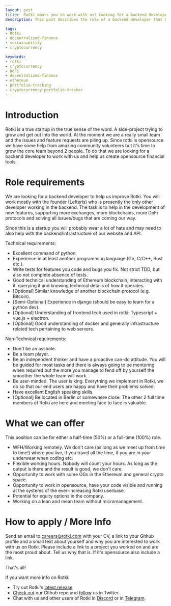 ```yaml
---
layout: post
title:  Rotki wants you to work with us! Looking for a backend developer!
description: This post describes the role of a backend developer that has opened in rotki

tags:
- Rotki
- decentralized-finance
- sustainability
- cryptocurrency

keywords:
- rotki
- cryptocurrency
- DeFi
- decentralized-finance
- ethereum
- portfolio-tracking
- cryptocurrency-portfolio-tracker
---
```


# Introduction

Rotki is a true startup in the true sense of the word. A side-project trying to grow and get out into the world. At the moment we are a really small team and the issues and feature requests are piling up. Since rotki is opensource we have some help from amazing community volunteers but it's time to grow the core team beyond 2 people. To do that we are looking for a backend developer to work with us and help us create opensource financial tools.

# Role requirements

We are looking for a backend developer to help us improve Rotki. You will work mostly with the founder (Lefteris) who is presently the only other developer working in the backend. The task is to help in the development of new features, supporting more exchanges, more blockchains, more DeFi protocols and solving all issues/bugs that are coming our way.

Since this is a startup you will probably wear a lot of hats and may need to also help with the backend/infrastructure of our website and API.

Technical requirements:
- Excellent command of python.
- Experience in at least another programming language (Go, C/C++, Rust etc.).
- Write tests for features you code and bugs you fix. Not strict TDD, but also not complete absence of tests.
- Good technical understanding of Ethereum blockchain, interacting with it, querying it and knowing technical details of how it operates.
- [Optional] Similar knowledge of another blockchain protocol (e.g. Bitcoin).
- [Semi-Optional] Experience in django (should be easy to learn for a python dev).
- [Optional] Understanding of frontend tech used in rotki: Typescript + vue.js + electron.
- [Optional] Good understanding of docker and generally infrastructure related tech pertaining to web servers.


Non-Technical requirements:
- Don't be an asshole.
- Be a team player.
- Be an independent thinker and have a proactive can-do attitude. You will be guided for most tasks and there is always going to be mentoring when required but the more you manage to fend off by yourself the smoother the whole team will work.
- Be user-minded. The user is king. Everything we implement in Rotki, we do so that our end users are happy and have their problems solved.
- Have excellent English speaking skills.
- [Optional] Be located in Berlin or somewhere close. The other 2 full time members of Rotki are here and meeting face to face is valuable.

# What we can offer

This position can be for either a half-time (50%) or a full-time (100%) role.

- WFH/Working remotely. We don't care (as long as we meet up from time to time!) where you live, if you travel all the time, if you are in your underwear when coding etc.
- Flexible working hours. Nobody will count your hours. As long as the output is there and the result is good, we don't care.
- Opportunity to work with some OGs in the Ethereum and general crypto space.
- Opportunity to work in opensource, have your code visible and running at the systems of the ever-increasing Rotki userbase.
- Potential for equity options in the company.
- Working on a lean and mean team without micromanagement.


# How to apply / More Info

Send an email to careers@rotki.com with your CV, a link to your Github profile and a small text about yourself and why you are interested to work with us on Rotki. Please include a link to a project you worked on and are the most proud about. Tell us why that is. If it's opensource also include a link.

That's all!

If you want more info on Rotki:

- Try out Rotki's [latest release](https://github.com/rotki/rotki/releases)
- [Check out](https://github.com/rotki/rotki) our Github repo and [follow](https://twitter.com/rotkiapp) us in Twitter.
- Chat with us and other users of Rotki in [Discord](https://discord.gg/aGCxHG7) or in [Telegram](https://t.me/rotkiportfolio).
